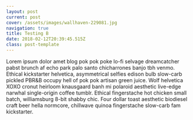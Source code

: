 ```yaml
---
layout: post
current: post
cover: /assets/images/wallhaven-229081.jpg
navigation: true
title: Testing B
date: 2018-02-12T20:39:45.515Z
class: post-template
---
```

Lorem ipsum dolor amet blog pok pok poke lo-fi selvage dreamcatcher pabst brunch af echo park palo santo chicharrones banjo tbh venmo. Ethical kickstarter helvetica, asymmetrical selfies edison bulb slow-carb pickled PBR&B occupy hell of pok pok artisan green juice. Wolf helvetica XOXO cronut heirloom knausgaard banh mi polaroid aesthetic live-edge narwhal single-origin coffee tumblr. Ethical fingerstache hot chicken small batch, williamsburg 8-bit shabby chic. Four dollar toast aesthetic biodiesel craft beer hella normcore, chillwave quinoa fingerstache slow-carb fam kickstarter.

